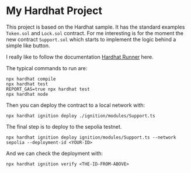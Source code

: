 # My Hardhat Project

This project is based on the Hardhat sample. It has the standard examples `Token.sol` and `Lock.sol` contract. For me interesting is for the moment the new contract `Support.sol` which starts to implement the logic behind a simple like button.

I really like to follow the documentation [Hardhat Runner](https://hardhat.org/hardhat-runner/docs/guides/compile-contracts) here.

The typical commands to run are:

```shell
npx hardhat compile
npx hardhat test
REPORT_GAS=true npx hardhat test
npx hardhat node
```

Then you can deploy the contract to a local network with:

```shell
npx hardhat ignition deploy ./ignition/modules/Support.ts
```

The final step is to deploy to the sepolia testnet.

```shell
npx hardhat ignition deploy ignition/modules/Support.ts --network sepolia --deployment-id <YOUR-ID>
```

And we can check the deployment with:

```shell
npx hardhat ignition verify <THE-ID-FROM-ABOVE>
```